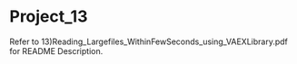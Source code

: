 # Project_13
Refer to 13)Reading_Largefiles_WithinFewSeconds_using_VAEXLibrary.pdf for README Description.
